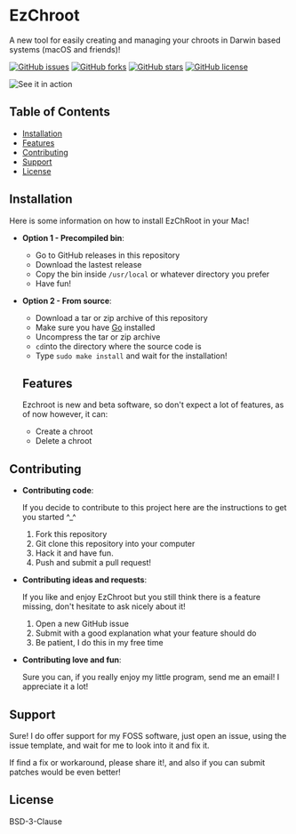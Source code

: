# EzChroot

A new tool for easily creating and managing your chroots in Darwin based systems (macOS and friends)!

[![GitHub issues](https://img.shields.io/github/issues/DiegoMagdaleno/EzChRoot?style=for-the-badge)](https://github.com/DiegoMagdaleno/EzChRoot/issues)
[![GitHub forks](https://img.shields.io/github/forks/DiegoMagdaleno/EzChRoot?style=for-the-badge)](https://github.com/DiegoMagdaleno/EzChRoot/network)
[![GitHub stars](https://img.shields.io/github/stars/DiegoMagdaleno/EzChRoot?style=for-the-badge)](https://github.com/DiegoMagdaleno/EzChRoot/stargazers)
[![GitHub license](https://img.shields.io/github/license/DiegoMagdaleno/EzChRoot?style=for-the-badge)](https://github.com/DiegoMagdaleno/EzChRoot/blob/master/LICENSE)

![See it in action](https://media.giphy.com/media/LRlCIiIeUy3xkGsOSJ/giphy.gif)

## Table of Contents

- [Installation](#installation)
- [Features](#features)
- [Contributing](#contributing)
- [Support](#support)
- [License](#license)

## Installation

Here is some information on how to install EzChRoot in your Mac!

- **Option 1 - Precompiled bin**:
  - Go to GitHub releases in this repository
  - Download the lastest release
  - Copy the bin inside `/usr/local` or whatever directory you prefer
  - Have fun!
  
- **Option 2 - From source**:
  - Download a tar or zip archive of this repository
  - Make sure you have [Go](https://golang.org) installed
  - Uncompress the tar or zip archive
  - `cd`into the directory where the source code is
  - Type `sudo make install` and wait for the installation!
  
  ## Features 
  
  Ezchroot is new and beta software, so don't expect a lot of features, as of now however, it can:
  
  - Create a chroot
  - Delete a chroot
  
 ## Contributing
  
  - **Contributing code**:
 
    If you decide to contribute to this project here are the instructions to get you started ^_^
  

      1. Fork this repository
      2. Git clone this repository into your computer
      3. Hack it and have fun.
      4. Push and submit a pull request!

  - **Contributing ideas and requests**:
  
    If you like and enjoy EzChroot but you still think there is a feature missing, don't hesitate to ask nicely about it!
    
      1. Open a new GitHub issue
      2. Submit with a good explanation what your feature should do
      3. Be patient, I do this in my free time
      
 - **Contributing love and fun**:
 
    Sure you can, if you really enjoy my little program, send me an email! I appreciate it a lot!

## Support 

Sure! I do offer support for my FOSS software, just open an issue, using the issue template, and wait for me to look into it and fix it.

If find a fix or workaround, please share it!, and also if you can submit patches would be even better!

## License

BSD-3-Clause
  
  
